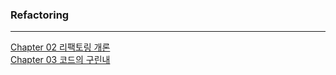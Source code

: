 ### Refactoring

---
[Chapter 02 리팩토링 개론](/summary/chap02.md)  
[Chapter 03 코드의 구린내](/summary/chap03.md)  

